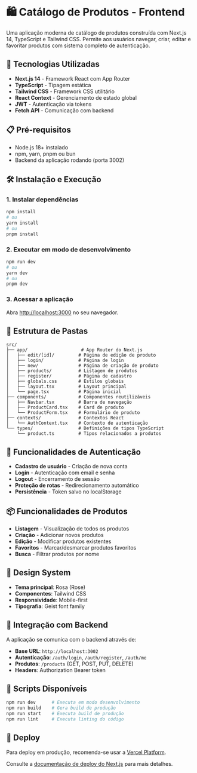 # 🛍️ Catálogo de Produtos - Frontend

Uma aplicação moderna de catálogo de produtos construída com Next.js 14, TypeScript e Tailwind CSS. Permite aos usuários navegar, criar, editar e favoritar produtos com sistema completo de autenticação.

## 🚀 Tecnologias Utilizadas

- **Next.js 14** - Framework React com App Router
- **TypeScript** - Tipagem estática
- **Tailwind CSS** - Framework CSS utilitário
- **React Context** - Gerenciamento de estado global
- **JWT** - Autenticação via tokens
- **Fetch API** - Comunicação com backend

## 📋 Pré-requisitos

- Node.js 18+ instalado
- npm, yarn, pnpm ou bun
- Backend da aplicação rodando (porta 3002)

## 🛠️ Instalação e Execução

### 1. Instalar dependências
```bash
npm install
# ou
yarn install
# ou
pnpm install
```

### 2. Executar em modo de desenvolvimento
```bash
npm run dev
# ou
yarn dev
# ou
pnpm dev
```

### 3. Acessar a aplicação
Abra [http://localhost:3000](http://localhost:3000) no seu navegador.

## 📁 Estrutura de Pastas

```
src/
├── app/                    # App Router do Next.js
│   ├── edit/[id]/         # Página de edição de produto
│   ├── login/             # Página de login
│   ├── new/               # Página de criação de produto
│   ├── products/          # Listagem de produtos
│   ├── register/          # Página de cadastro
│   ├── globals.css        # Estilos globais
│   ├── layout.tsx         # Layout principal
│   └── page.tsx           # Página inicial
├── components/            # Componentes reutilizáveis
│   ├── Navbar.tsx         # Barra de navegação
│   ├── ProductCard.tsx    # Card de produto
│   └── ProductForm.tsx    # Formulário de produto
├── contexts/              # Contextos React
│   └── AuthContext.tsx    # Contexto de autenticação
└── types/                 # Definições de tipos TypeScript
    └── product.ts         # Tipos relacionados a produtos
```

## 🔐 Funcionalidades de Autenticação

- **Cadastro de usuário** - Criação de nova conta
- **Login** - Autenticação com email e senha
- **Logout** - Encerramento de sessão
- **Proteção de rotas** - Redirecionamento automático
- **Persistência** - Token salvo no localStorage

## 📦 Funcionalidades de Produtos

- **Listagem** - Visualização de todos os produtos
- **Criação** - Adicionar novos produtos
- **Edição** - Modificar produtos existentes
- **Favoritos** - Marcar/desmarcar produtos favoritos
- **Busca** - Filtrar produtos por nome

## 🎨 Design System

- **Tema principal**: Rosa (Rose)
- **Componentes**: Tailwind CSS
- **Responsividade**: Mobile-first
- **Tipografia**: Geist font family

## 🔗 Integração com Backend

A aplicação se comunica com o backend através de:
- **Base URL**: `http://localhost:3002`
- **Autenticação**: `/auth/login`, `/auth/register`, `/auth/me`
- **Produtos**: `/products` (GET, POST, PUT, DELETE)
- **Headers**: Authorization Bearer token

## 📱 Scripts Disponíveis

```bash
npm run dev      # Executa em modo desenvolvimento
npm run build    # Gera build de produção
npm run start    # Executa build de produção
npm run lint     # Executa linting do código
```

## 🚀 Deploy

Para deploy em produção, recomenda-se usar a [Vercel Platform](https://vercel.com/new?utm_medium=default-template&filter=next.js&utm_source=create-next-app&utm_campaign=create-next-app-readme).

Consulte a [documentação de deploy do Next.js](https://nextjs.org/docs/app/building-your-application/deploying) para mais detalhes.
